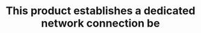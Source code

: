 ---
layout: answer
title: "This product establishes a dedicated network connection be"
blurb: "<p>The question contains the definition of AWS Direct Connect from the Amazon User Guide.</a>
<p>You can learn more about AWS Direct Connect in the <a href"
quid: 232
---
